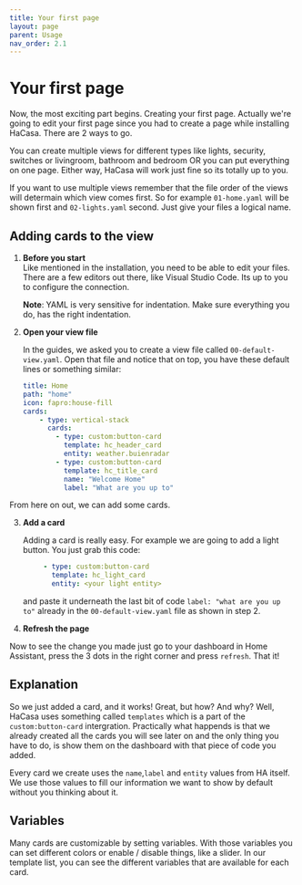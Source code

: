 ```yaml
---
title: Your first page
layout: page
parent: Usage
nav_order: 2.1
---
```


# Your first page

Now, the most exciting part begins. Creating your first page. Actually we're going to edit your first page since you had to create a page while installing HaCasa. There are 2 ways to go. 

You can create multiple views for different types like lights, security, switches or livingroom, bathroom and bedroom OR you can put everything on one page. Either way, HaCasa will work just fine so its totally up to you.

If you want to use multiple views remember that the file order of the views will determain which view comes first. So for example `01-home.yaml` will be shown first and `02-lights.yaml` second. Just give your files a logical name.

## Adding cards to the view

1. **Before you start**  
Like mentioned in the installation, you need to be able to edit your files. There are a few editors out there, like Visual Studio Code. Its up to you to configure the connection.

    **Note**: YAML is very sensitive for indentation. Make sure everything you do, has the right indentation.

2. **Open your view file**

    In the guides, we asked you to create a view file called `00-default-view.yaml`. Open that file and notice that on top, you have these default lines or something similar:

    ```yaml
    title: Home
    path: "home"
    icon: fapro:house-fill
    cards:
        - type: vertical-stack
          cards:
            - type: custom:button-card
              template: hc_header_card
              entity: weather.buienradar
            - type: custom:button-card
              template: hc_title_card
              name: "Welcome Home"
              label: "What are you up to"

    ```
From here on out, we can add some cards.

3. **Add a card**

    Adding a card is really easy. For example we are going to add a light button. You just grab this code:

    ```yaml
         - type: custom:button-card
           template: hc_light_card
           entity: <your light entity>
    ```

    and paste it underneath the last bit of code `label: "what are you up to"` already in the `00-default-view.yaml` file as shown in step 2.

4. **Refresh the page**

Now to see the change you made just go to your dashboard in Home Assistant, press the 3 dots in the right corner and press `refresh`. That it!

## Explanation

So we just added a card, and it works! Great, but how? And why? Well, HaCasa uses something called `templates` which is a part of the `custom:button-card` intergration. Practically what happends is that we already created all the cards you will see later on and the only thing you have to do, is show them on the dashboard with that piece of code you added.

Every card we create uses the `name`,`label` and `entity` values from HA itself. We use those values to fill our information we want to show by default without you thinking about it.

## Variables

Many cards are customizable by setting variables. With those variables you can set different colors or enable / disable things, like a slider. In our template list, you can see the different variables that are available for each card.